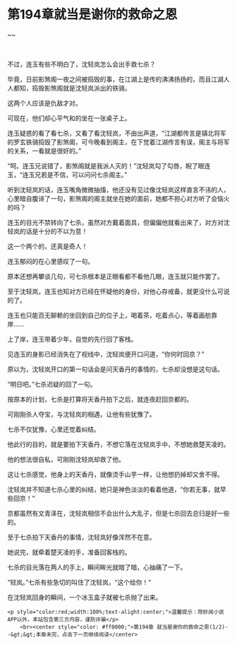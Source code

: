 # 第194章就当是谢你的救命之恩
~~
    	    <p name="pagetop" href="javascript:void(0);" onclick="return false" style="line-height: 35px;padding: 10px;color: #333;"> </p><p>不过，连玉有些不明白了，沈轻岚怎么会出手救七杀？</p><p>毕竟，日前影煞阁一夜之间被捣毁的事，在江湖上是传的沸沸扬扬的，而且江湖人人都知，捣毁影煞阁就是沈轻岚派出的铁骑。</p><p>这两个人应该是仇敌才对。</p><p>可现在，他们却心平气和的坐在一张桌子上。</p><p>连玉疑惑的看了看七杀，又看了看沈轻岚，不由出声道，“江湖都传言是镇北将军的罗玄铁骑捣毁了影煞阁，可今晚看到阁主，在下觉着江湖传言有误，阁主与将军的关系，一看就是很好的。”</p><p>“呵。连玉兄说错了，影煞阁就是我派人灭的！”沈轻岚勾了勾唇，睨了眼连玉，“连玉兄若是不信，可以问问七杀阁主。”</p><p>听到沈轻岚的话，连玉嘴角微微抽搐，他还没有见过像沈轻岚这样直言不讳的人，心里暗自腹诽了一句，影煞阁的阁主就坐在她的面前，她都不担心对方听了会恼火的吗？</p><p>连玉的目光不禁转向了七杀，虽然对方戴着面具，但偏偏他就看出来了，对方对沈轻岚的话是十分的不以为意！</p><p>这一个两个的，还真是奇人！</p><p>连玉郁闷的在心里感叹了一句。</p><p>原本还想再攀谈几句，可七杀根本是正眼看都不看他几眼，连玉就只能作罢了。</p><p>至于沈轻岚，连玉也知对方已经在怀疑他的身份，对他心存戒备，就更没什么可说的了。</p><p>连玉也只能百无聊赖的坐回到自己的位子上，喝着茶，吃着点心，等着画舫靠岸……</p><p>上了岸，连玉带着少年，自觉的先行回了客栈。</p><p>见连玉的身影已经消失在了视线中，沈轻岚便开口问道，“你何时回京？”</p><p>原以为，沈轻岚开口的第一句话会是问天香丹的事情的，七杀却没想是这句话。</p><p>“明日吧。”七杀迟疑的回了一句。</p><p>按原本的计划，七杀是打算将天香丹拍下之后，就连夜赶回京都的。</p><p>可刚刚杀人夺宝，与沈轻岚的相遇，让他有些犹豫了。</p><p>七杀不仅犹豫，心里还觉着纠结。</p><p>他此行的目的，就是要拍下天香丹，不想它落在沈轻岚手中，不想她救楚天凌的。</p><p>他的想法很自私，可刚刚沈轻岚却救了他。</p><p>这让七杀感觉，他身上的天香丹，就像烫手山芋一样，让他想扔掉却又舍不得。</p><p>沈轻岚并不知道七杀心里的纠结，她只是神色淡淡的看着他道，“你若无事，就早些回京！”</p><p>京都虽然有文青泽在，沈轻岚相信不会出什么大乱子，但是七杀回去总归是好一些的。</p><p>至于七杀拍下天香丹的事情，沈轻岚好像浑然不在意。</p><p>她说完，就牵着楚天凌的手，准备回客栈的。</p><p>七杀的目光落在两人的手上，瞬间眸光就暗了暗，心抽痛了一下。</p><p>“轻岚。”七杀有些急切的叫住了沈轻岚，“这个给你！”</p><p>在沈轻岚回身的瞬间，一个冰玉盒子就被七杀抛了出来。</p>
    	
   	<p style="color:red;width:100%;text-alight:center;">温馨提示：除妙阅小说APP以外，本站包含第三方内容，谨防诈骗</p>
    	<br><center style="color: #ff0000;">第194章 就当是谢你的救命之恩(1/2)--&gt;&gt;本章未完，点击下一页继续阅读</center>
    	